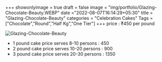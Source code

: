 +++
showonlyimage = true
draft = false
image = "img/portfolio/Glazing-Chocolate-Beauty.WEBP"
date ="2022-08-07T16:14:29+05:30"
title = "Glazing-Chocolate-Beauty"
categories = "Celebration Cakes"
Tags = ["Chocolate","Round","Half Kg","One Tier"]
+++
price : ₹450 per pound
<!--more-->
![Glazing-Chocolate-Beauty](/img/portfolio/Glazing-Chocolate-Beauty.WEBP)
* 1 pound cake price serves 8-10 persons : 450
* 2 pound cake price serves 10-20 persons : 900
* 3 pound cake price serves 20-30 persons : 1350
